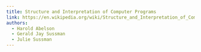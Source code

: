 ```yaml
---
title: Structure and Interpretation of Computer Programs
link: https://en.wikipedia.org/wiki/Structure_and_Interpretation_of_Computer_Programs
authors: 
  - Harold Abelson
  - Gerald Jay Sussman
  - Julie Sussman
---
```

